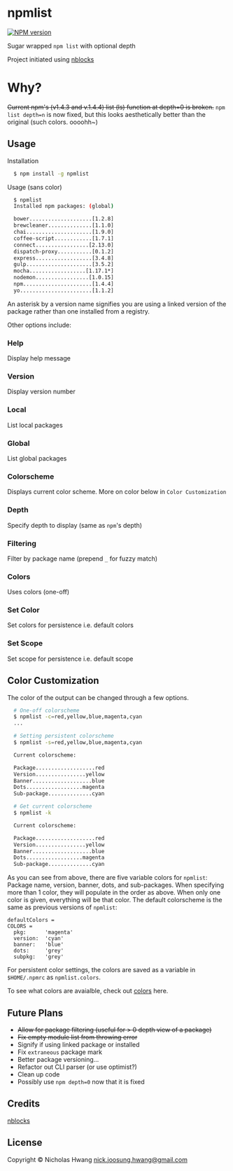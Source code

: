 # npmlist

[![NPM
version](https://badge.fury.io/js/npmlist.png)](http://badge.fury.io/js/npmlist)

Sugar wrapped `npm list` with optional depth

Project initiated using [nblocks](https://github.com/geekjuice/nblocks)


# Why?
~~Current npm's (v1.4.3 and v.1.4.4) list (ls) function at depth=0 is broken.~~
`npm list depth=n` is now fixed, but this looks aesthetically better than the
original (such colors. oooohh~)


## Usage

Installation

```sh
  $ npm install -g npmlist
```

Usage (sans color)

```sh
  $ npmlist
  Installed npm packages: (global)

  bower....................[1.2.8]
  brewcleaner..............[1.1.0]
  chai.....................[1.9.0]
  coffee-script............[1.7.1]
  connect.................[2.13.0]
  dispatch-proxy...........[0.1.2]
  express..................[3.4.8]
  gulp.....................[3.5.2]
  mocha..................[1.17.1*]
  nodemon.................[1.0.15]
  npm......................[1.4.4]
  yo.......................[1.1.2]
```

An asterisk by a version name signifies you are using a linked version of the
package rather than one installed from a registry.

Other options include:

### Help

Display help message

### Version

Display version number

### Local

List local packages

### Global

List global packages

### Colorscheme

Displays current color scheme. More on color below in `Color Customization`

### Depth

Specify depth to display (same as `npm`'s depth)

### Filtering

Filter by package name (prepend `_` for fuzzy match)

### Colors

Uses colors (one-off)

### Set Color

Set colors for persistence i.e. default colors

### Set Scope

Set scope for persistence i.e. default scope


## Color Customization

The color of the output can be changed through a few options.

```sh
  # One-off colorscheme
  $ npmlist -c=red,yellow,blue,magenta,cyan
  ...

  # Setting persistent colorscheme
  $ npmlist -s=red,yellow,blue,magenta,cyan

  Current colorscheme:

  Package...................red
  Version................yellow
  Banner...................blue
  Dots..................magenta
  Sub-package..............cyan

  # Get current colorscheme
  $ npmlist -k

  Current colorscheme:

  Package...................red
  Version................yellow
  Banner...................blue
  Dots..................magenta
  Sub-package..............cyan
```

As you can see from above, there are five variable colors for `npmlist`:
Package name, version, banner, dots, and sub-packages. When specifying more
than 1 color, they will populate in the order as above. When only one color is
given, everything will be that color. The default colorscheme is the same as
previous versions of `npmlist`:

```coffee-script
defaultColors =
COLORS =
  pkg:      'magenta'
  version:  'cyan'
  banner:   'blue'
  dots:     'grey'
  subpkg:   'grey'
```

For persistent color settings, the colors are saved as a variable in
`$HOME/.npmrc` as `npmlist.colors`.

To see what colors are avaialble, check out [colors](src/coffee/color.coffee)
here.


## Future Plans
* ~~Allow for package filtering (useful for > 0 depth view of a package)~~
* ~~Fix empty module list from throwing error~~
* Signify if using linked package or installed
* Fix `extraneous` package mark
* Better package versioning...
* Refactor out CLI parser (or use optimist?)
* Clean up code
* Possibly use `npm depth=0` now that it is fixed


## Credits

[nblocks](https://github.com/geekjuice/nblocks)


## License

Copyright &copy; Nicholas Hwang <nick.joosung.hwang@gmail.com>
